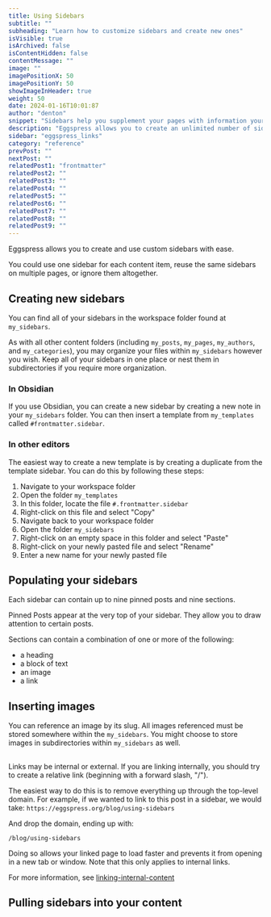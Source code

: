 ```yaml
---
title: Using Sidebars
subtitle: ""
subheading: "Learn how to customize sidebars and create new ones"
isVisible: true
isArchived: false
isContentHidden: false
contentMessage: ""
image: ""
imagePositionX: 50
imagePositionY: 50
showImageInHeader: true
weight: 50
date: 2024-01-16T10:01:87
author: "denton"
snippet: "Sidebars help you supplement your pages with information your readers may find helpful. Learn how to configure your sidebars and create new ones. "
description: "Eggspress allows you to create an unlimited number of sidebars for your content. Learn how."
sidebar: "eggspress_links"
category: "reference"
prevPost: ""
nextPost: ""
relatedPost1: "frontmatter"
relatedPost2: ""
relatedPost3: ""
relatedPost4: ""
relatedPost5: ""
relatedPost6: ""
relatedPost7: ""
relatedPost8: ""
relatedPost9: ""
---
```


Eggspress allows you to create and use custom sidebars with ease.

You could use one sidebar for each content item, reuse the same sidebars on multiple pages, or ignore them altogether. 

## Creating new sidebars
You can find all of your sidebars in the workspace folder found at `my_sidebars`.

As with all other content folders (including `my_posts`, `my_pages`, `my_authors`, and `my_categories`), you may organize your files within `my_sidebars` however you wish. Keep all of your sidebars in one place or nest them in subdirectories if you require more organization. 

### In Obsidian
If you use Obsidian, you can create a new sidebar by creating a new note in your `my_sidebars` folder. You can then insert a template from `my_templates` called `#frontmatter.sidebar`.

### In other editors
The easiest way to create a new template is by creating a duplicate from the template sidebar. You can do this by following these steps:
1. Navigate to your workspace folder
2. Open the folder `my_templates`
3. In this folder, locate the file `#.frontmatter.sidebar` 
4. Right-click on this file and select "Copy"
5. Navigate back to your workspace folder
6. Open the folder `my_sidebars`
7. Right-click on an empty space in this folder and select "Paste" 
8. Right-click on your newly pasted file and select "Rename" 
9. Enter a new name for your newly pasted file

## Populating your sidebars
Each sidebar can contain up to nine pinned posts and nine sections.

Pinned Posts appear at the very top of your sidebar. They allow you to draw attention to certain posts. 

Sections can contain a combination of one or more of the following:
- a heading
- a block of text
- an image
- a link

## Inserting images

You can reference an image by its slug. All images referenced must be stored somewhere within the `my_sidebars`. You might choose to store images in subdirectories within `my_sidebars` as well. 

## 

Links may be internal or external. If you are linking internally, you should try to create a relative link (beginning with a forward slash, "/"). 

The easiest way to do this is to remove everything up through the top-level domain. For example, if we wanted to link to this post in a sidebar, we would take:
`https://eggspress.org/blog/using-sidebars`

And drop the domain, ending up with:

`/blog/using-sidebars`

Doing so allows your linked page to load faster and prevents it from opening in a new tab or window. Note that this only applies to internal links. 

For more information, see [linking-internal-content](my_posts/reference/linking-internal-content.md)
## Pulling sidebars into your content
